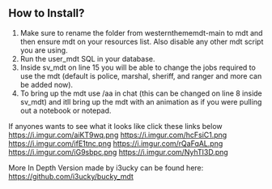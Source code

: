 ## How to Install?

1. Make sure to rename the folder from westernthememdt-main to mdt and then ensure mdt on your resources list. Also disable any other mdt script you are using.
2. Run the user_mdt SQL in your database.
3. Inside sv_mdt on line 15 you will be able to change the jobs required to use the mdt (default is police, marshal, sheriff, and ranger and more can be added now).
4. To bring up the mdt use /aa in chat (this can be changed on line 8 inside sv_mdt) and itll bring up the mdt with an animation as if you were pulling out a notebook or notepad.

If anyones wants to see what it looks like click these links below
https://i.imgur.com/aiKT9wq.png
https://i.imgur.com/hcFsiC1.png
https://i.imgur.com/ifE1tnc.png
https://i.imgur.com/rQaFqAL.png
https://i.imgur.com/iG9sbpc.png
https://i.imgur.com/NyhTI3D.png



More In Depth Version made by i3ucky can be found here:
https://github.com/i3ucky/bucky_mdt
